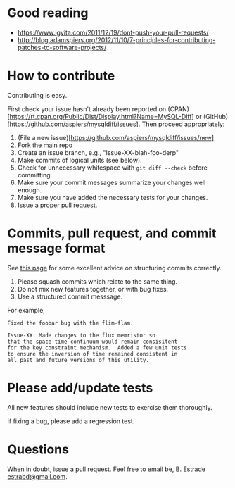 # Good reading

- https://www.igvita.com/2011/12/19/dont-push-your-pull-requests/
- http://blog.adamspiers.org/2012/11/10/7-principles-for-contributing-patches-to-software-projects/

# How to contribute

Contributing is easy.

First check your issue hasn't already been reported on
(CPAN)[https://rt.cpan.org/Public/Dist/Display.html?Name=MySQL-Diff]
or (GitHub)[https://github.com/aspiers/mysqldiff/issues].  Then
proceed appropriately:

1. (File a new issue)[https://github.com/aspiers/mysqldiff/issues/new]
2. Fork the main repo
3. Create an issue branch, e.g., "Issue-XX-blah-foo-derp"
4. Make commits of logical units (see below).
5. Check for unnecessary whitespace with `git diff --check` before committing.
6. Make sure your commit messages summarize your changes well enough.
7. Make sure you have added the necessary tests for your changes.
8. Issue a proper pull request.

# Commits, pull request, and commit message format

See [this page](https://wiki.openstack.org/wiki/GitCommitMessages#Structural_split_of_changes)
for some excellent advice on structuring commits correctly.

1. Please squash commits which relate to the same thing.
2. Do not mix new features together, or with bug fixes.
3. Use a structured commit messsage.

For example,

    Fixed the foobar bug with the flim-flam.

    Issue-XX: Made changes to the flux memristor so
    that the space time continuum would remain consisitent
    for the key constraint mechanism.  Added a few unit tests
    to ensure the inversion of time remained consistent in
    all past and future versions of this utility.

# Please add/update tests

All new features should include new tests to exercise them thoroughly.

If fixing a bug, please add a regression test.

# Questions

When in doubt, issue a pull request. Feel free to email be, B. Estrade <estrabd@gmail.com>.

